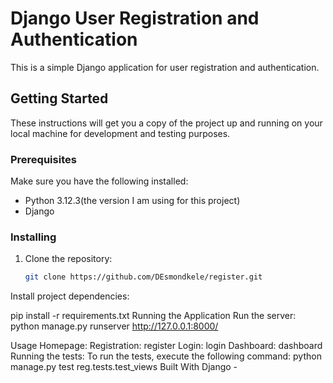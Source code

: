 # Django User Registration and Authentication

This is a simple Django application for user registration and authentication.

## Getting Started

These instructions will get you a copy of the project up and running on your local machine for development and testing purposes.

### Prerequisites

Make sure you have the following installed:

- Python 3.12.3(the version I am using for this project)
- Django

### Installing

1. Clone the repository:

   ```bash
   git clone https://github.com/DEsmondkele/register.git
Install project dependencies:

  pip install -r requirements.txt 
Running the Application
Run the server:
  python manage.py runserver
  http://127.0.0.1:8000/

  Usage
  Homepage: 
  Registration: register
  Login: login
  Dashboard: dashboard 
Running the tests:
  To run the tests, execute the following command:
  python manage.py test reg.tests.test_views
  Built With
  Django -